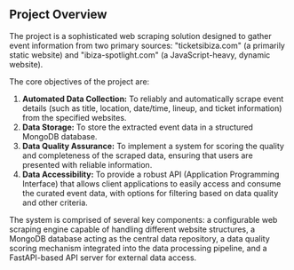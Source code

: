## Project Overview

The project is a sophisticated web scraping solution designed to gather event information from two primary sources: "ticketsibiza.com" (a primarily static website) and "ibiza-spotlight.com" (a JavaScript-heavy, dynamic website).

The core objectives of the project are:

1.  **Automated Data Collection:** To reliably and automatically scrape event details (such as title, location, date/time, lineup, and ticket information) from the specified websites.
2.  **Data Storage:** To store the extracted event data in a structured MongoDB database.
3.  **Data Quality Assurance:** To implement a system for scoring the quality and completeness of the scraped data, ensuring that users are presented with reliable information.
4.  **Data Accessibility:** To provide a robust API (Application Programming Interface) that allows client applications to easily access and consume the curated event data, with options for filtering based on data quality and other criteria.

The system is comprised of several key components: a configurable web scraping engine capable of handling different website structures, a MongoDB database acting as the central data repository, a data quality scoring mechanism integrated into the data processing pipeline, and a FastAPI-based API server for external data access.
